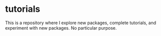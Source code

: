 # tutorials
This is a repository where I explore new packages, complete tutorials, and experiment with new packages.  No particular purpose.

